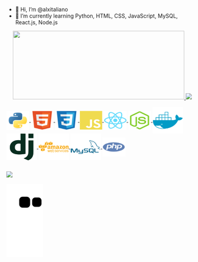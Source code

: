 - 👋 Hi, I’m @alxitaliano
- 🌱 I’m currently learning Python, HTML, CSS, JavaScript, MySQL, React.js, Node.js


<div align="center">
  <a href="https://github.com/alxitaliano">
  <img height="180em" width="450em" src="https://github-readme-stats.vercel.app/api?username=alxitaliano&show_icons=true&theme=dracula&include_all_commits=true&count_private=true"/>
  <img height="180em" src="https://github-readme-stats.vercel.app/api/top-langs/?username=alxitaliano&layout=compact&langs_count=7&theme=dracula"/>
</div>
  
<div style="display: inline_block"><br>
  <img align="center" alt="alx-Python" height="50" width="60" src="https://raw.githubusercontent.com/devicons/devicon/master/icons/python/python-original.svg">
  <img align="center" alt="alx-HTML" height="50" width="60" src="https://raw.githubusercontent.com/devicons/devicon/master/icons/html5/html5-original.svg">
  <img align="center" alt="alx-CSS" height="50" width="60" src="https://raw.githubusercontent.com/devicons/devicon/master/icons/css3/css3-original.svg">
  <img align="center" alt="alx-Js" height="50" width="60" src="https://raw.githubusercontent.com/devicons/devicon/master/icons/javascript/javascript-plain.svg">
  <img align="center" alt="alx-React" height="50" width="60" src="https://raw.githubusercontent.com/devicons/devicon/master/icons/react/react-original.svg">
  <img align="center" alt="alx-Node" height="50" width="60" src="https://github.com/devicons/devicon/blob/master/icons/nodejs/nodejs-plain.svg">
  <img align="center" alt="alx-Docker" height="70" width="80" src="https://github.com/devicons/devicon/blob/master/icons/docker/docker-plain.svg">
  <img align="center" alt="alx-Django" height="70" width="80" src="https://github.com/devicons/devicon/blob/master/icons/django/django-plain.svg">
  <img align="center" alt="alx-AWS" height="70" width="80" src="https://github.com/devicons/devicon/blob/master/icons/amazonwebservices/amazonwebservices-plain-wordmark.svg">
  <img align="center" alt="alx-MYSQL" height="70" width="80" src="https://github.com/devicons/devicon/blob/master/icons/mysql/mysql-plain-wordmark.svg">
  <img align="center" alt="alx-PHP" height="50" width="60" src="https://github.com/devicons/devicon/blob/master/icons/php/php-plain.svg">

  
  
</div>
  
  ##
 
<div> 
  <a href="https://www.linkedin.com/in/anderson-leandro/" target="_blank"><img src="https://img.shields.io/badge/-LinkedIn-%230077B5?style=for-the-badge&logo=linkedin&logoColor=white" target="_blank"></a> 
 
  ![Snake animation](https://github.com/rafaballerini/rafaballerini/blob/output/github-contribution-grid-snake.svg)
 
</div>
<!---
alxitaliano/alxitaliano is a ✨ special ✨ repository because its `README.md` (this file) appears on your GitHub profile.
You can click the Preview link to take a look at your changes.
--->
